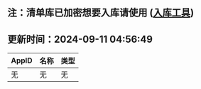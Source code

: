 ## 注：清单库已加密想要入库请使用 ([入库工具](https://github.com/BlankTMing/ManifestAutoUpdate/releases))

## 更新时间：2024-09-11 04:56:49
| AppID | 名称 | 类型  |
| :-------------------- | :----------------------------- | :----------- |
| 无 | 无 | 无 |
